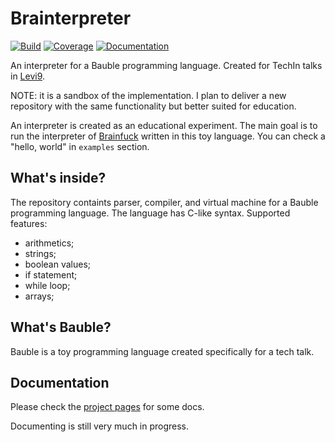# Brainterpreter

[![Build](https://github.com/dimasmith/brainterpreter/actions/workflows/rust.yml/badge.svg)](https://github.com/dimasmith/brainterpreter/actions/workflows/rust.yml)
[![Coverage](https://codecov.io/gh/dimasmith/brainterpreter/branch/main/graph/badge.svg?token=ZCTAGTAWRJ)](https://codecov.io/gh/dimasmith/brainterpreter)
[![Documentation](https://github.com/dimasmith/brainterpreter/actions/workflows/znai-pages-deploy.yml/badge.svg)](https://github.com/dimasmith/brainterpreter/actions/workflows/znai-pages-deploy.yml)

An interpreter for a Bauble programming language.
Created for TechIn talks in [Levi9](https://www.levi9.com/).

NOTE: it is a sandbox of the implementation.
I plan to deliver a new repository with the same functionality but better suited for education.

An interpreter is created as an educational experiment.
The main goal is to run the interpreter of [Brainfuck](https://esolangs.org/wiki/Brainfuck) written in this toy language. 
You can check a "hello, world" in `examples` section.

## What's inside?

The repository containts parser, compiler, and virtual machine for a Bauble programming language.
The language has C-like syntax. Supported features:

- arithmetics;
- strings;
- boolean values;
- if statement;
- while loop;
- arrays;

## What's Bauble?

Bauble is a toy programming language created specifically for a tech talk.

## Documentation

Please check the [project pages](https://dimasmith.github.io/brainterpreter/) for some docs.

Documenting is still very much in progress.
